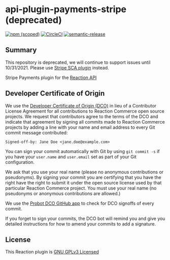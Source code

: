 # api-plugin-payments-stripe (deprecated)

[![npm (scoped)](https://img.shields.io/npm/v/@brian-demo-050822/api-plugin-payments-stripe.svg)](https://www.npmjs.com/package/@brian-demo-050822/api-plugin-payments-stripe)
[![CircleCI](https://circleci.com/gh/reactioncommerce/api-plugin-payments-stripe.svg?style=svg)](https://circleci.com/gh/reactioncommerce/api-plugin-payments-stripe)
[![semantic-release](https://img.shields.io/badge/%20%20%F0%9F%93%A6%F0%9F%9A%80-semantic--release-e10079.svg)](https://github.com/semantic-release/semantic-release)

## Summary

This repository is deprecated, we will continue to support issues until 10/31/2021. Please use [Stripe SCA plugin](https://github.com/reactioncommerce/api-plugin-payments-stripe-sca) instead.

Stripe Payments plugin for the [Reaction API](https://github.com/reactioncommerce/reaction)

## Developer Certificate of Origin
We use the [Developer Certificate of Origin (DCO)](https://developercertificate.org/) in lieu of a Contributor License Agreement for all contributions to Reaction Commerce open source projects. We request that contributors agree to the terms of the DCO and indicate that agreement by signing all commits made to Reaction Commerce projects by adding a line with your name and email address to every Git commit message contributed:
```
Signed-off-by: Jane Doe <jane.doe@example.com>
```

You can sign your commit automatically with Git by using `git commit -s` if you have your `user.name` and `user.email` set as part of your Git configuration.

We ask that you use your real name (please no anonymous contributions or pseudonyms). By signing your commit you are certifying that you have the right have the right to submit it under the open source license used by that particular Reaction Commerce project. You must use your real name (no pseudonyms or anonymous contributions are allowed.)

We use the [Probot DCO GitHub app](https://github.com/apps/dco) to check for DCO signoffs of every commit.

If you forget to sign your commits, the DCO bot will remind you and give you detailed instructions for how to amend your commits to add a signature.

## License
This Reaction plugin is [GNU GPLv3 Licensed](./LICENSE.md)
